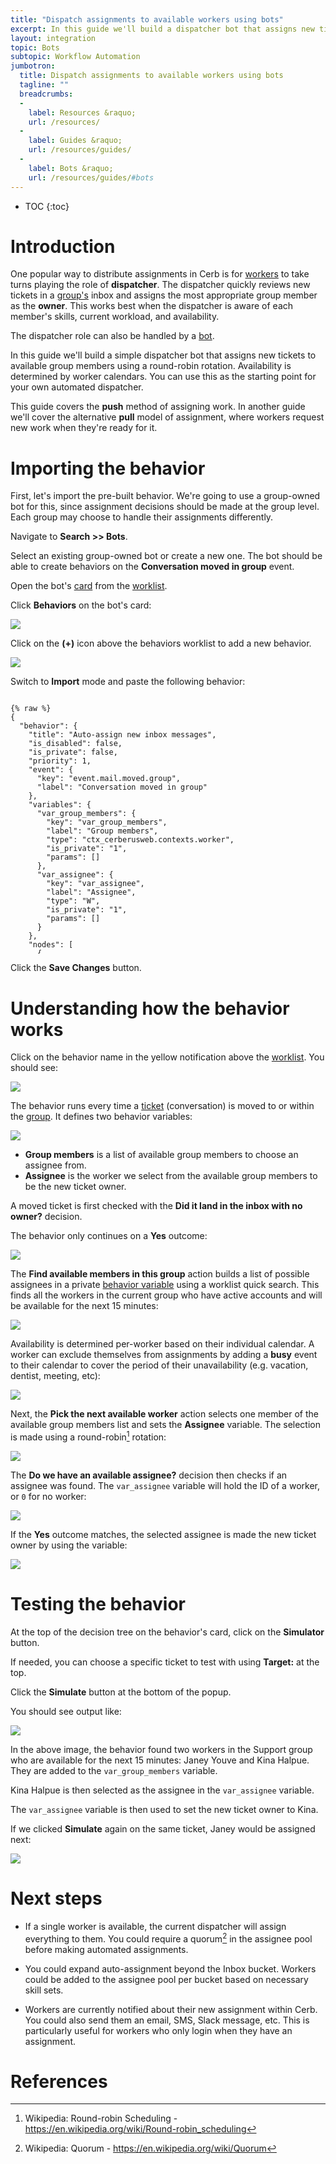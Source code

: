 ```yaml
---
title: "Dispatch assignments to available workers using bots"
excerpt: In this guide we'll build a dispatcher bot that assigns new tickets to available group members using a round-robin rotation.
layout: integration
topic: Bots
subtopic: Workflow Automation
jumbotron:
  title: Dispatch assignments to available workers using bots
  tagline: ""
  breadcrumbs:
  -
    label: Resources &raquo;
    url: /resources/
  -
    label: Guides &raquo;
    url: /resources/guides/
  -
    label: Bots &raquo;
    url: /resources/guides/#bots
---
```


* TOC
{:toc}

# Introduction

One popular way to distribute assignments in Cerb is for [workers](/docs/workers/) to take turns playing the role of **dispatcher**.  The dispatcher quickly reviews new tickets in a [group's](/docs/groups/) inbox and assigns the most appropriate group member as the **owner**. This works best when the dispatcher is aware of each member's skills, current workload, and availability.

The dispatcher role can also be handled by a [bot](/docs/bots/).

In this guide we'll build a simple dispatcher bot that assigns new tickets to available group members using a round-robin rotation.  Availability is determined by worker calendars.  You can use this as the starting point for your own automated dispatcher.

<div class="cerb-box note"><p>This guide covers the <b>push</b> method of assigning work.  In another guide we'll cover the alternative <b>pull</b> model of assignment, where workers request new work when they're ready for it.</p></div>

# Importing the behavior

First, let's import the pre-built behavior.  We're going to use a group-owned bot for this, since assignment decisions should be made at the group level.  Each group may choose to handle their assignments differently.

Navigate to **Search >> Bots**.

Select an existing group-owned bot or create a new one.  The bot should be able to create behaviors on the **Conversation moved in group** event.

Open the bot's [card](/docs/records/#cards) from the [worklist](/docs/workspaces/#worklists).

Click **Behaviors** on the bot's card:

<div class="cerb-screenshot">
<img src="/assets/images/guides/bots/dispatch-assignments/bot.png" class="screenshot">
</div>

Click on the **(+)** icon above the behaviors worklist to add a new behavior.

<div class="cerb-screenshot">
<img src="/assets/images/guides/common/worklist-add.png" class="screenshot">
</div>

Switch to **Import** mode and paste the following behavior:

<pre style="max-height:29.5em;">
<code class="language-json">
{% raw %}
{
  "behavior": {
    "title": "Auto-assign new inbox messages",
    "is_disabled": false,
    "is_private": false,
    "priority": 1,
    "event": {
      "key": "event.mail.moved.group",
      "label": "Conversation moved in group"
    },
    "variables": {
      "var_group_members": {
        "key": "var_group_members",
        "label": "Group members",
        "type": "ctx_cerberusweb.contexts.worker",
        "is_private": "1",
        "params": []
      },
      "var_assignee": {
        "key": "var_assignee",
        "label": "Assignee",
        "type": "W",
        "is_private": "1",
        "params": []
      }
    },
    "nodes": [
      {
        "type": "switch",
        "title": "Did it land in the inbox with no owner?",
        "status": "live",
        "nodes": [
          {
            "type": "outcome",
            "title": "Yes",
            "status": "live",
            "params": {
              "groups": [
                {
                  "any": 0,
                  "conditions": [
                    {
                      "condition": "ticket_bucket_name",
                      "oper": "is",
                      "value": "Inbox"
                    },
                    {
                      "condition": "ticket_has_owner",
                      "bool": "0"
                    }
                  ]
                }
              ]
            },
            "nodes": [
              {
                "type": "action",
                "title": "Find available members in this group",
                "status": "live",
                "params": {
                  "actions": [
                    {
                      "action": "var_group_members",
                      "search_mode": "quick_search",
                      "quick_search": "group:(id:{{group_id}}) isDisabled:n isAvailable:\"now to +15 mins\"",
                      "limit": "",
                      "limit_count": "10",
                      "mode": "add",
                      "worklist_model": {
                        "options": [],
                        "columns": [
                          "w_title",
                          "a_address_email",
                          "w_is_superuser",
                          "w_at_mention_name",
                          "w_language",
                          "w_timezone"
                        ],
                        "params": {
                          "58bf4124c1b27": {
                            "field": "*_group_search",
                            "operator": "custom",
                            "value": "(id:2)"
                          },
                          "58bf4124c1b33": {
                            "field": "w_is_disabled",
                            "operator": "equals or null",
                            "value": false
                          },
                          "58bf4124c1b3d": {
                            "field": "*_calendar_availability",
                            "operator": "between",
                            "value": [
                              "now",
                              "+15 mins",
                              "1"
                            ]
                          }
                        },
                        "limit": 10,
                        "sort_by": "w_first_name",
                        "sort_asc": true,
                        "subtotals": "",
                        "context": "cerberusweb.contexts.worker"
                      }
                    }
                  ]
                }
              },
              {
                "type": "action",
                "title": "Pick the next worker worker",
                "status": "live",
                "params": {
                  "actions": [
                    {
                      "action": "var_assignee",
                      "vars": [
                        "var_group_members"
                      ],
                      "opt_is_available": "1",
                      "mode": "seq"
                    }
                  ]
                }
              },
              {
                "type": "switch",
                "title": "Do we have an available assignee?",
                "status": "live",
                "nodes": [
                  {
                    "type": "outcome",
                    "title": "Yes",
                    "status": "live",
                    "params": {
                      "groups": [
                        {
                          "any": 0,
                          "conditions": [
                            {
                              "condition": "_custom_script",
                              "tpl": "{{var_assignee}}",
                              "oper": "!is",
                              "value": "0"
                            }
                          ]
                        }
                      ]
                    },
                    "nodes": [
                      {
                        "type": "action",
                        "title": "Assign the ticket to the new owner",
                        "status": "live",
                        "params": {
                          "actions": [
                            {
                              "action": "set_owner",
                              "worker_id": "var_assignee"
                            }
                          ]
                        }
                      }
                    ]
                  }
                ]
              }
            ]
          }
        ]
      }
    ]
  }
}
{% endraw %}
</code>
</pre>

Click the **Save Changes** button.

# Understanding how the behavior works

Click on the behavior name in the yellow notification above the [worklist](/docs/workspaces/#worklists).  You should see:

<div class="cerb-screenshot">
<img src="/assets/images/guides/bots/dispatch-assignments/behavior.png" class="screenshot">
</div>

The behavior runs every time a [ticket](/docs/tickets/) (conversation) is moved to or within the [group](/docs/groups/).  It defines two behavior variables:

<div class="cerb-screenshot">
<img src="/assets/images/guides/bots/dispatch-assignments/behavior-edit.png" class="screenshot">
</div>

* **Group members** is a list of available group members to choose an assignee from.
* **Assignee** is the worker we select from the available group members to be the new ticket owner.

A moved ticket is first checked with the **Did it land in the inbox with no owner?** decision.

The behavior only continues on a **Yes** outcome:

<div class="cerb-screenshot">
<img src="/assets/images/guides/bots/dispatch-assignments/behavior-outcome-yes.png" class="screenshot">
</div>

The **Find available members in this group** action builds a list of possible assignees in a private [behavior variable](/docs/bots/#variables) using a worklist quick search.  This finds all the workers in the current group who have active accounts and will be available for the next 15 minutes:

<div class="cerb-screenshot">
<img src="/assets/images/guides/bots/dispatch-assignments/behavior-action-find-workers.png" class="screenshot">
</div>

Availability is determined per-worker based on their individual calendar.  A worker can exclude themselves from assignments by adding a **busy** event to their calendar to cover the period of their unavailability (e.g. vacation, dentist, meeting, etc):

<div class="cerb-screenshot">
<img src="/assets/images/guides/bots/dispatch-assignments/calendar.png" class="screenshot">
</div>

Next, the **Pick the next available worker** action selects one member of the available group members list and sets the **Assignee** variable. The selection is made using a round-robin[^round-robin] rotation:

<div class="cerb-screenshot">
<img src="/assets/images/guides/bots/dispatch-assignments/behavior-action-pick-assignee.png" class="screenshot">
</div>

The **Do we have an available assignee?** decision then checks if an assignee was found. The `var_assignee` variable will hold the ID of a worker, or `0` for no worker:

<div class="cerb-screenshot">
<img src="/assets/images/guides/bots/dispatch-assignments/behavior-decision-found-owner.png" class="screenshot">
</div>

If the **Yes** outcome matches, the selected assignee is made the new ticket owner by using the variable:

<div class="cerb-screenshot">
<img src="/assets/images/guides/bots/dispatch-assignments/behavior-action-set-owner.png" class="screenshot">
</div>

# Testing the behavior

At the top of the decision tree on the behavior's card, click on the **Simulator** button.

If needed, you can choose a specific ticket to test with using **Target:** at the top.

Click the **Simulate** button at the bottom of the popup.

You should see output like:

<div class="cerb-screenshot">
<img src="/assets/images/guides/bots/dispatch-assignments/behavior-simulator.png" class="screenshot">
</div>

In the above image, the behavior found two workers in the Support group who are available for the next 15 minutes: Janey Youve and Kina Halpue.  They are added to the `var_group_members` variable.

Kina Halpue is then selected as the assignee in the `var_assignee` variable.

The `var_assignee` variable is then used to set the new ticket owner to Kina.

If we clicked **Simulate** again on the same ticket, Janey would be assigned next:

<div class="cerb-screenshot">
<img src="/assets/images/guides/bots/dispatch-assignments/behavior-simulator-rerun.png" class="screenshot">
</div>

# Next steps

* If a single worker is available, the current dispatcher will assign everything to them. You could require a quorum[^quorum] in the assignee pool before making automated assignments.

* You could expand auto-assignment beyond the Inbox bucket.  Workers could be added to the assignee pool per bucket based on necessary skill sets.

* Workers are currently notified about their new assignment within Cerb. You could also send them an email, SMS, Slack message, etc.  This is particularly useful for workers who only login when they have an assignment.

# References

[^quorum]: Wikipedia: Quorum - <https://en.wikipedia.org/wiki/Quorum>

[^round-robin]: Wikipedia: Round-robin Scheduling - <https://en.wikipedia.org/wiki/Round-robin_scheduling>